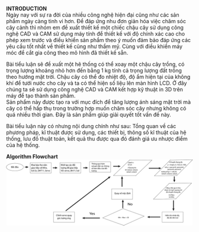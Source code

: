 **INTRODUCTION**    
Ngày nay với sự ra đời của nhiều công nghệ hiện đại cũng như các sản phẩm ngày 
càng tinh vi hơn. Để đáp ứng nhu đơn giản hóa việc chăm sóc cây cảnh thì nhóm em đề 
xuất thiết kế một chiếc chậu cây sử dụng công nghệ CAD và CAM sử dụng máy tính để 
thiết kế với độ chính xác cao cho phép xem trước và điều khiển sản phẩm theo ý muốn 
đảm bảo đáp ứng các yêu cầu tốt nhất về thiết kế cũng như thẩm mỹ. Cùng với điều 
khiển máy móc để cắt gia công theo mô hình đã thiết kế sẵn.   

Bài tiểu luận sẽ đề xuất một hê thống có thể xoay một chậu cây trồng, có trọng 
lượng khoảng nhỏ hơn đến bằng 1 kg tính cả trọng lượng đất trồng theo hướng mặt trời. 
Chậu cây có thể đo nhiệt độ, độ ẩm hiện tại của không khí để tưới nước cho cây và ta có 
thể hiện số liệu lên màn hình LCD. Ở đây chúng ta sẽ sử dụng công nghệ CAD và CAM 
kết hợp kỹ thuật in 3D trên máy để tạo thành sản phẩm.       
Sản phẩm này được tạo ra với mục đích để tăng lượng ánh sáng mặt trời mà cây 
có thể hấp thụ trong trường hợp muốn chăm sóc cây nhưng không có quá nhiều thời 
gian. Đây là sản phẩm giúp giải quyết tốt vấn đề này.     

Bài tiểu luận này có nhưng nội dung chính như sau: Tổng quan về các phương 
pháp, kĩ thuật được sử dụng,  các thiết bị, thông số kĩ thuật của hệ thống, lưu đồ thuật 
toán, kết quả thu được qua đó đánh giá ưu nhược điểm của hệ thống.

**Algorithm Flowchart**
![example](luudothuattoan.png)